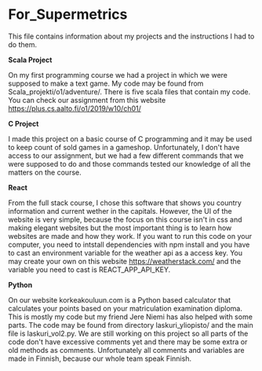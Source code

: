# For_Supermetrics

This file contains information about my projects and the instructions I had to do them.



**Scala Project**

On my first programming course we had a project in which we were supposed to make a text game. My code may be found from Scala_projekti/o1/adventure/. There is five scala files that contain my code. You can check our assignment from this website https://plus.cs.aalto.fi/o1/2019/w10/ch01/



**C Project**

I made this project on a basic course of C programming and it may be used to keep count of sold games in a gameshop. Unfortunately, I don't have access to our assignment, but we had a few different commands that we were supposed to do and those commands tested our knowledge of all the matters on the course.



**React**

From the full stack course, I chose this software that shows you country information and current wether in the capitals. However, the UI of the website is very simple, because the focus on this course isn't in css and making elegant websites but the most important thing is to learn how websites are made and how they work. If you want to run this code on your computer, you need to intstall dependencies with npm install and you have to cast an environment variable for the weather api as a access key. You may create your own on this website https://weatherstack.com/ and the variable you need to cast is REACT_APP_API_KEY.



**Python**

On our website korkeakouluun.com is a Python based calculator that calculates your points based on your matriculation examination diploma. This is mostly my code but my friend Jere Niemi has also helped with some parts. The code may be found from directory laskuri_yliopisto/ and the main file is laskuri_vol2.py. We are still working on this project so all parts of the code don't have excessive comments yet and there may be some extra or old methods as comments. Unfortunately all comments and variables are made in Finnish, because our whole team speak Finnish.
